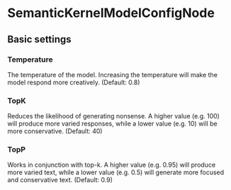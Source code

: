 # SemanticKernelModelConfigNode


## Basic settings
### Temperature
The temperature of the model. Increasing the temperature will make the model respond more creatively. (Default: 0.8)
### TopK
Reduces the likelihood of generating nonsense. A higher value (e.g. 100)
will produce more varied responses, while a lower value (e.g. 10) will be more conservative. (Default: 40)
### TopP
Works in conjunction with top-k. A higher value (e.g. 0.95) will produce more varied
text, while a lower value (e.g. 0.5) will generate more focused and conservative
text. (Default: 0.9)
